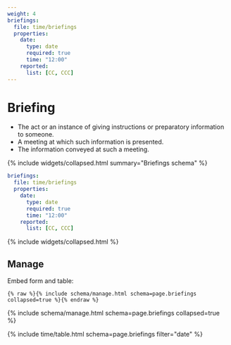 ```yaml
---
weight: 4
briefings:
  file: time/briefings
  properties:
    date:
      type: date
      required: true
      time: "12:00"
    reported:
      list: [CC, CCC]
---
```


# Briefing

- The act or an instance of giving instructions or preparatory information to someone.
- A meeting at which such information is presented.
- The information conveyed at such a meeting.

{% include widgets/collapsed.html summary="Briefings schema" %}

```yml
briefings:
  file: time/briefings
  properties:
    date:
      type: date
      required: true
      time: "12:00"
    reported:
      list: [CC, CCC]
```

{% include widgets/collapsed.html %}

## Manage

Embed form and table:

```liquid
{% raw %}{% include schema/manage.html schema=page.briefings collapsed=true %}{% endraw %}
```

{% include schema/manage.html schema=page.briefings collapsed=true %}

{% include time/table.html schema=page.briefings filter="date" %}
